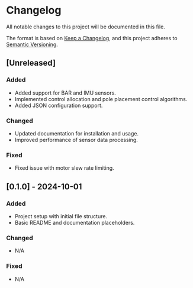 # Changelog

All notable changes to this project will be documented in this file.

The format is based on [Keep a Changelog](https://keepachangelog.com/en/1.0.0/),
and this project adheres to [Semantic Versioning](https://semver.org/spec/v2.0.0.html).

## [Unreleased]

### Added
- Added support for BAR and IMU sensors.
- Implemented control allocation and pole placement control algorithms.
- Added JSON configuration support.

### Changed
- Updated documentation for installation and usage.
- Improved performance of sensor data processing.

### Fixed
- Fixed issue with motor slew rate limiting.

## [0.1.0] - 2024-10-01

### Added
- Project setup with initial file structure.
- Basic README and documentation placeholders.

### Changed
- N/A

### Fixed
- N/A